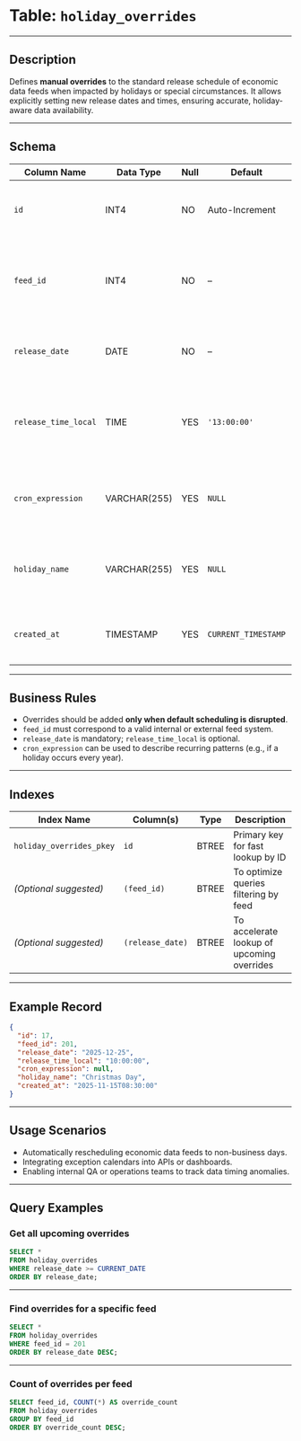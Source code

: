 # Table: `holiday_overrides`

---

## **Description**

Defines **manual overrides** to the standard release schedule of economic data feeds when impacted by holidays or special circumstances. It allows explicitly setting new release dates and times, ensuring accurate, holiday-aware data availability.

---

## **Schema**

| Column Name          | Data Type    | Null | Default             | Constraints | Description                                                       |
| -------------------- | ------------ | ---- | ------------------- | ----------- | ----------------------------------------------------------------- |
| `id`                 | INT4         | NO   | Auto-Increment      | Primary Key | Unique identifier for each override record                        |
| `feed_id`            | INT4         | NO   | –                   |             | Identifier of the affected data feed (not a declared foreign key) |
| `release_date`       | DATE         | NO   | –                   |             | New release date overriding the default                           |
| `release_time_local` | TIME         | YES  | `'13:00:00'`        |             | New local release time (optional; defaults to early afternoon)    |
| `cron_expression`    | VARCHAR(255) | YES  | `NULL`              |             | Optional CRON syntax for custom scheduling logic                  |
| `holiday_name`       | VARCHAR(255) | YES  | `NULL`              |             | Name of the holiday or reason for the manual override             |
| `created_at`         | TIMESTAMP    | YES  | `CURRENT_TIMESTAMP` |             | Timestamp marking when the override was logged                    |

---

## **Business Rules**

* Overrides should be added **only when default scheduling is disrupted**.
* `feed_id` must correspond to a valid internal or external feed system.
* `release_date` is mandatory; `release_time_local` is optional.
* `cron_expression` can be used to describe recurring patterns (e.g., if a holiday occurs every year).

---

## **Indexes**

| Index Name               | Column(s)        | Type  | Description                                |
| ------------------------ | ---------------- | ----- | ------------------------------------------ |
| `holiday_overrides_pkey` | `id`             | BTREE | Primary key for fast lookup by ID          |
| *(Optional suggested)*   | `(feed_id)`      | BTREE | To optimize queries filtering by feed      |
| *(Optional suggested)*   | `(release_date)` | BTREE | To accelerate lookup of upcoming overrides |

---

## **Example Record**

```json
{
  "id": 17,
  "feed_id": 201,
  "release_date": "2025-12-25",
  "release_time_local": "10:00:00",
  "cron_expression": null,
  "holiday_name": "Christmas Day",
  "created_at": "2025-11-15T08:30:00"
}
```

---

## **Usage Scenarios**

* Automatically rescheduling economic data feeds to non-business days.
* Integrating exception calendars into APIs or dashboards.
* Enabling internal QA or operations teams to track data timing anomalies.

---

## **Query Examples**

### Get all upcoming overrides

```sql
SELECT * 
FROM holiday_overrides
WHERE release_date >= CURRENT_DATE
ORDER BY release_date;
```

---

### Find overrides for a specific feed

```sql
SELECT *
FROM holiday_overrides
WHERE feed_id = 201
ORDER BY release_date DESC;
```

---

### Count of overrides per feed

```sql
SELECT feed_id, COUNT(*) AS override_count
FROM holiday_overrides
GROUP BY feed_id
ORDER BY override_count DESC;
```